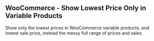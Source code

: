 ## WooCommerce - Show Lowest Price Only in Variable Products
Show only the lowest prices in WooCommerce variable products, and lowest sale price, instead the messy full range of prices and sales.
